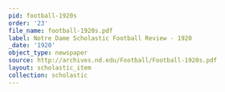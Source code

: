 ```yaml
---
pid: football-1920s
order: '23'
file_name: football-1920s.pdf
label: Notre Dame Scholastic Football Review - 1920
_date: '1920'
object_type: newspaper
source: http://archives.nd.edu/Football/Football-1920s.pdf
layout: scholastic_item
collection: scholastic
---
```


